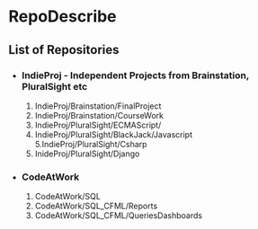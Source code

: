 # RepoDescribe<br>
## List of Repositories

* ### IndieProj - Independent Projects from Brainstation, PluralSight etc
  1. IndieProj/Brainstation/FinalProject
  2. IndieProj/Brainstation/CourseWork
  3. IndieProj/PluralSight/ECMAScript/
  4. IndieProj/PluralSight/BlackJack/Javascript
  5.IndieProj/PluralSight/Csharp
  6. InideProj/PluralSight/Django
  
* ### CodeAtWork 
  1. CodeAtWork/SQL
  2. CodeAtWork/SQL_CFML/Reports
  3. CodeAtWork/SQL_CFML/QueriesDashboards

    
